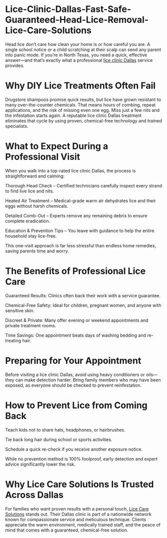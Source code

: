 # Lice-Clinic-Dallas-Fast-Safe-Guaranteed-Head-Lice-Removal-Lice-Care-Solutions

Head lice don’t care how clean your home is or how careful you are. A single school notice or a child scratching at their scalp can send any parent into panic mode. If you’re in North Texas, you need a quick, effective answer—and that’s exactly what a professional [lice clinic Dallas](https://licecaresolutions.com/texas/lice-clinic-dallas/) service provides.

# Why DIY Lice Treatments Often Fail

Drugstore shampoos promise quick results, but lice have grown resistant to many over-the-counter chemicals. That means hours of combing, repeat applications, and the risk of missing even one egg. Miss just a few nits and the infestation starts again. A reputable lice clinic Dallas treatment eliminates that cycle by using proven, chemical-free technology and trained specialists.

# What to Expect During a Professional Visit

When you walk into a top-rated lice clinic Dallas, the process is straightforward and calming:

Thorough Head Check – Certified technicians carefully inspect every strand to find live lice and nits.

Heated Air Treatment – Medical-grade warm air dehydrates lice and their eggs without harsh chemicals.

Detailed Comb-Out – Experts remove any remaining debris to ensure complete eradication.

Education & Prevention Tips – You leave with guidance to help the entire household stay lice-free.

This one-visit approach is far less stressful than endless home remedies, saving parents time and worry.

# The Benefits of Professional Lice Care

Guaranteed Results: Clinics often back their work with a service guarantee.

Chemical-Free Safety: Ideal for children, pregnant women, and anyone with sensitive skin.

Discreet & Private: Many offer evening or weekend appointments and private treatment rooms.

Time Savings: One appointment beats days of washing bedding and re-treating hair.

# Preparing for Your Appointment

Before visiting a lice clinic Dallas, avoid using heavy conditioners or oils—they can make detection harder. Bring family members who may have been exposed, as everyone should be checked to prevent reinfestation.

# How to Prevent Lice from Coming Back

Teach kids not to share hats, headphones, or hairbrushes.

Tie back long hair during school or sports activities.

Schedule a quick re-check if you receive another exposure notice.

While no prevention method is 100% foolproof, early detection and expert advice significantly lower the risk.

# Why Lice Care Solutions Is Trusted Across Dallas

For families who want proven results with a personal touch, [Lice Care Solutions](licecaresolutions.com) stands out. Their Dallas clinic is part of a nationwide network known for compassionate service and meticulous technique. Clients appreciate the warm environment, medically trained staff, and the peace of mind that comes with a guaranteed, chemical-free solution.
